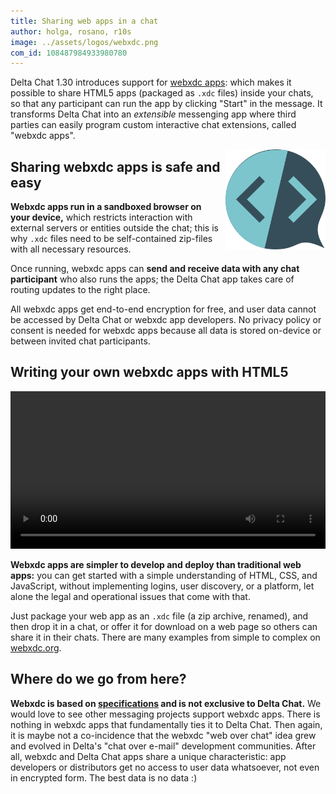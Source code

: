 ```yaml
---
title: Sharing web apps in a chat 
author: holga, rosano, r10s
image: ../assets/logos/webxdc.png
com_id: 108487984933980780
---
```


Delta Chat 1.30 introduces support for [webxdc apps](https://webxdc.org): which makes it possible to share HTML5 apps (packaged as <code>.xdc</code> files) inside your chats, so that any participant can run the app by clicking "Start" in the message.  It transforms Delta Chat into an *extensible* messenging app where third parties can easily program custom interactive chat extensions, called "webxdc apps".

<img src="../assets/logos/webxdc2.png" style="width:160px; float:right; clear:both; margin-left:.5em; margin-bottom:.2em;" alt="Webxdc Logo" />


## Sharing webxdc apps is safe and easy 

**Webxdc apps run in a sandboxed browser on your device,** which restricts interaction with external servers or entities outside the chat; this is why <code>.xdc</code> files need to be self-contained zip-files with all necessary resources.

Once running, webxdc apps can **send and receive data with any chat participant** who also runs the apps; the Delta Chat app takes care of routing updates to the right place.

All webxdc apps get end-to-end encryption for free, and user data cannot be accessed by Delta Chat or webxdc app developers. No privacy policy or consent is needed for webxdc apps because all data is stored on-device or between invited chat participants.

## Writing your own webxdc apps with HTML5

<video controls style="width:560px; max-width: 100%;"><source src="https://webxdc.org/assets/just-web-apps.mp4" type="video/mp4"><a href="https://www.youtube.com/watch?v=I1K4pBvb2pI">watch "just web apps" on youtube</a></video>

**Webxdc apps are simpler to develop and deploy than traditional web apps:** you can get started with a simple understanding of HTML, CSS, and JavaScript, without implementing logins, user discovery, or a platform, let alone the legal and operational issues that come with that. 

Just package your web app as an <code>.xdc</code> file (a zip archive, renamed), and then drop it in a chat, or offer it for download on a web page so others can share it in their chats. There are many examples from simple to complex on [webxdc.org](https://webxdc.org).

## Where do we go from here? 

**Webxdc is based on [specifications](https://docs.webxdc.org/spec.html) and is not exclusive to Delta Chat.** We would love to see other messaging projects support webxdc apps. There is nothing in webxdc apps that fundamentally ties it to Delta Chat. Then again, it is maybe not a co-incidence that the webxdc "web over chat" idea grew and evolved in Delta's "chat over e-mail" development communities. After all, webxdc and Delta Chat apps share a unique characteristic: app developers or distributors get no access to user data whatsoever, not even in encrypted form. The best data is no data :) 
